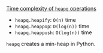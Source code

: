 [Time complexity of `heapq` operations](https://stackoverflow.com/questions/38806202/whats-the-time-complexity-of-functions-in-heapq-library)
- `heapq.heapify`: `O(n)` time
- `heapq.heappop`: `O(log(n))` time
- `heapq.heappush`: `O(log(n))` time

`heapq` creates a min-heap in Python.